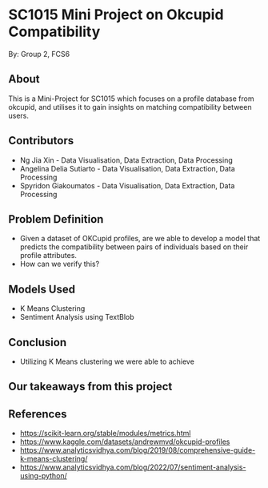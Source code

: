 # SC1015 Mini Project on Okcupid Compatibility

By: Group 2, FCS6

About
---
This is a Mini-Project for SC1015 which focuses on a profile database from okcupid, and utilises it to gain insights on matching compatibility between users. 

Contributors
---

- Ng Jia Xin - Data Visualisation, Data Extraction, Data Processing
- Angelina Delia Sutiarto - Data Visualisation, Data Extraction, Data Processing
- Spyridon Giakoumatos - Data Visualisation, Data Extraction, Data Processing

Problem Definition
---
- Given a dataset of OKCupid profiles, are we able to develop a model that predicts the compatibility between pairs of individuals based on their profile attributes.
- How can we verify this?

Models Used
---
- K Means Clustering
- Sentiment Analysis using TextBlob

Conclusion
---
- Utilizing K Means clustering we were able to achieve 

Our takeaways from this project
---

References
---
- https://scikit-learn.org/stable/modules/metrics.html
- https://www.kaggle.com/datasets/andrewmvd/okcupid-profiles
- https://www.analyticsvidhya.com/blog/2019/08/comprehensive-guide-k-means-clustering/
- https://www.analyticsvidhya.com/blog/2022/07/sentiment-analysis-using-python/
